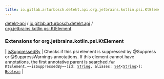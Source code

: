 ```yaml
---
title: io.gitlab.arturbosch.detekt.api.org.jetbrains.kotlin.psi.KtElement - detekt-api
---
```


[detekt-api](../../index.html) / [io.gitlab.arturbosch.detekt.api](../index.html) / [org.jetbrains.kotlin.psi.KtElement](./index.html)

### Extensions for org.jetbrains.kotlin.psi.KtElement

| [isSuppressedBy](is-suppressed-by.html) | Checks if this psi element is suppressed by @Suppress or @SuppressWarnings annotations. If this element cannot have annotations, the first annotative parent is searched.`fun KtElement.~~isSuppressedBy~~(id: `[`String`](https://kotlinlang.org/api/latest/jvm/stdlib/kotlin/-string/index.html)`, aliases: `[`Set`](https://kotlinlang.org/api/latest/jvm/stdlib/kotlin.collections/-set/index.html)`<`[`String`](https://kotlinlang.org/api/latest/jvm/stdlib/kotlin/-string/index.html)`>): `[`Boolean`](https://kotlinlang.org/api/latest/jvm/stdlib/kotlin/-boolean/index.html) |

